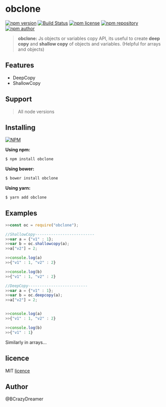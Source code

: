 
# obclone

[![npm version](https://img.shields.io/npm/v/obclone.svg?style=flat-square)](https://www.npmjs.org/package/obclone)
[![Build Status](https://travis-ci.org/nepsho/obclone.svg?branch=master)](https://travis-ci.org/nepsho/obclone)
[![npm license](https://img.shields.io/static/v1.svg?label=License&message=MIT&color=informational)](https://github.com/nepsho/obclone/blob/master/LICENSE)
[![npm repository](https://img.shields.io/static/v1.svg?label=Repository&message=GitHub&color=yellow)](https://github.com/nepsho/obclone)
[![npm author](https://img.shields.io/static/v1.svg?label=Author&message=bcrazydreamer&color=success)](https://www.npmjs.com/~bcrazydreamer)

>**obclone:** Js objects or variables copy API, its useful to create **deep copy** and **shallow copy** of objects and variables. (Helpful for arrays and objects)
## Features
- DeepCopy
- ShallowCopy

## Support
>All node versions

## Installing
[![NPM](https://nodei.co/npm/obclone.png?mini=true)](https://www.npmjs.org/package/obclone)

**Using npm:**
```bash
$ npm install obclone
```

**Using bower:**

```bash
$ bower install obclone
```

**Using yarn:**

```bash
$ yarn add obclone
```

## Examples

```js
>>const oc = require("obclone");
```
```js
//ShallowCopy--------------------------
>>var a = {"v1" : 1};
>>var b = oc.shallowcopy(a);
>>a["v2"] = 2;

>>console.log(a)
>>{"v1" : 1, "v2" : 2}

>>console.log(b)
>>{"v1" : 1, "v2" : 2}
```
```js
//DeepCopy--------------------------
>>var a = {"v1" : 1};
>>var b = oc.deepcopy(a);
>>a["v2"] = 2;


>>console.log(a)
>>{"v1" : 1, "v2" : 2}

>>console.log(b)
>>{"v1" : 1}
```
Similarly in arrays...

## licence
MIT [licence](https://opensource.org/licenses/MIT)

## Author
@BCrazyDreamer

